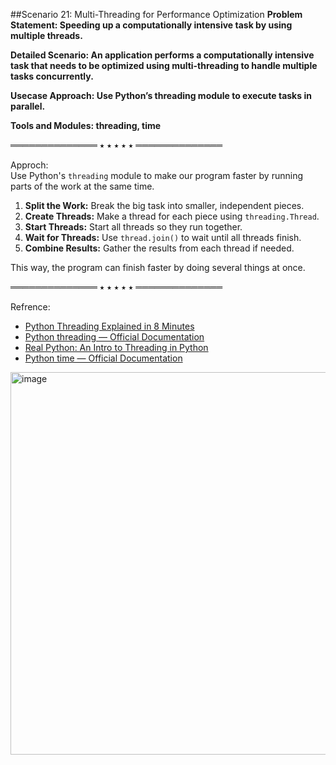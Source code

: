 ##Scenario 21: Multi-Threading for Performance Optimization
**Problem Statement: Speeding up a computationally intensive task by using multiple threads.**

**Detailed Scenario: An application performs a computationally intensive task that needs to be optimized using multi-threading to handle multiple tasks concurrently.**

**Usecase Approach: Use Python’s threading module to execute tasks in parallel.**

**Tools and Modules: threading, time**

══════════════ ⭑ ⭑ ⭑ ⭑ ⭑ ══════════════

Approch:  
Use Python's `threading` module to make our program faster by running parts of the work at the same time.

1. **Split the Work:** Break the big task into smaller, independent pieces.
2. **Create Threads:** Make a thread for each piece using `threading.Thread`.
3. **Start Threads:** Start all threads so they run together.
4. **Wait for Threads:** Use `thread.join()` to wait until all threads finish.
5. **Combine Results:** Gather the results from each thread if needed.

This way, the program can finish faster by doing several things at once.


══════════════ ⭑ ⭑ ⭑ ⭑ ⭑ ══════════════

Refrence:  
- [Python Threading Explained in 8 Minutes](https://www.youtube.com/watch?v=A_Z1lgZLSNc)
- [Python threading — Official Documentation](https://docs.python.org/3/library/threading.html)
- [Real Python: An Intro to Threading in Python](https://realpython.com/intro-to-python-threading/)
- [Python time — Official Documentation](https://docs.python.org/3/library/time.html)

<img width="796" height="612" alt="image" src="https://github.com/user-attachments/assets/62002737-7a5f-4858-956d-3ea4f5a823e1" />
